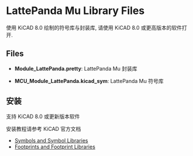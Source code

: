 # LattePanda Mu Library Files

使用 KiCAD 8.0 绘制的符号库与封装库, 请使用 KiCAD 8.0 或更高版本的软件打开.

## Files

- **Module_LattePanda.pretty**: LattePanda Mu 封装库

- **MCU_Module_LattePanda.kicad_sym**: LattePanda Mu 符号库

## 安装

支持 KiCAD 8.0 或更新版本软件

安装教程请参考 KiCAD 官方文档

- [Symbols and Symbol Libraries](https://docs.kicad.org/8.0/en/eeschema/eeschema.html#symbols-and-symbol-libraries)
- [Footprints and Footprint Libraries](https://docs.kicad.org/8.0/en/pcbnew/pcbnew.html#footprints_and_footprint_libraries)
